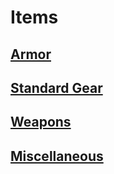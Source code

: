 # Items

## [Armor](Armor/Armor.md)

## [Standard Gear](Gear/Standard%20Gear.md)

## [Weapons](Weapons/Weapons.md)

## [Miscellaneous](Gear/Miscellaneous.md)